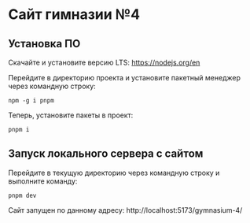 # Сайт гимназии №4

## Установка ПО

Скачайте и установите версию LTS: https://nodejs.org/en

Перейдите в директорию проекта и установите пакетный менеджер через командную строку:
```shell
npm -g i pnpm
```

Теперь, установите пакеты в проект:
```
pnpm i
```

## Запуск локального сервера с сайтом
Перейдите в текущую директорию через командную строку и выполните команду:
```
pnpm dev
```

Сайт запущен по данному адресу: http://localhost:5173/gymnasium-4/
